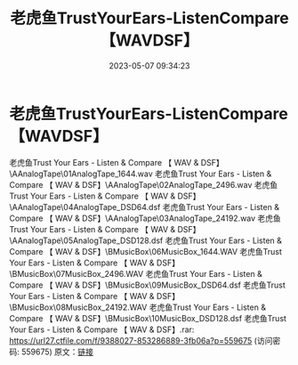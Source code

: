 ﻿---
title: 老虎鱼TrustYourEars-ListenCompare【WAVDSF】
date: 2023-05-07 09:34:23
categories: 古典音乐、新世纪、纯音雅乐
tags: 纯音雅乐
---
# 老虎鱼TrustYourEars-ListenCompare【WAVDSF】

老虎鱼Trust Your Ears - Listen & Compare 【 WAV &
DSF】\AAnalogTape\01AnalogTape_1644.wav
老虎鱼Trust Your Ears - Listen & Compare 【 WAV &
DSF】\AAnalogTape\02AnalogTape_2496.wav
老虎鱼Trust Your Ears - Listen & Compare 【 WAV &
DSF】\AAnalogTape\04AnalogTape_DSD64.dsf
老虎鱼Trust Your Ears - Listen & Compare 【 WAV &
DSF】\AAnalogTape\03AnalogTape_24192.wav
老虎鱼Trust Your Ears - Listen & Compare 【 WAV &
DSF】\AAnalogTape\05AnalogTape_DSD128.dsf
老虎鱼Trust Your Ears - Listen & Compare 【 WAV &
DSF】\BMusicBox\06MusicBox_1644.WAV
老虎鱼Trust Your Ears - Listen & Compare 【 WAV &
DSF】\BMusicBox\07MusicBox_2496.WAV
老虎鱼Trust Your Ears - Listen & Compare 【 WAV &
DSF】\BMusicBox\09MusicBox_DSD64.dsf
老虎鱼Trust Your Ears - Listen & Compare 【 WAV &
DSF】\BMusicBox\08MusicBox_24192.WAV
老虎鱼Trust Your Ears - Listen & Compare 【 WAV &
DSF】\BMusicBox\10MusicBox_DSD128.dsf
老虎鱼Trust Your Ears - Listen & Compare 【 WAV & DSF】.rar:
https://url27.ctfile.com/f/9388027-853286889-3fb06a?p=559675
(访问密码: 559675)
原文：[链接](https://blog.sina.com.cn/s/blog_1647c7e76010311rr.html)